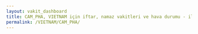 ```yaml
---
layout: vakit_dashboard
title: CAM_PHA, VIETNAM için iftar, namaz vakitleri ve hava durumu - ilçe/eyalet seç
permalink: /VIETNAM/CAM_PHA/
---
```


<script type="text/javascript">
  var GLOBAL_COUNTRY = 'VIETNAM';
  var GLOBAL_CITY = 'CAM_PHA';
  var GLOBAL_STATE = '';
  var lat = 72;
  var lon = 21;
</script>
